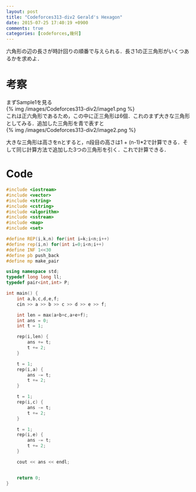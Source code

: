 ```yaml
---
layout: post
title: "Codeforces313-div2 Gerald's Hexagon"
date: 2015-07-25 17:40:19 +0900
comments: true
categories: [codeforces,幾何]
---
```


六角形の辺の長さが時計回りの順番で与えられる．長さ1の正三角形がいくつあるかを求めよ．

# 考察
まずSample1を見る  
{% img /images/Codeforces313-div2/image1.png %}  
これは正六角形であるため，この中に正三角形は6個．これのまず大きな三角形としてみる．追加した三角形を青で表すと  
{% img /images/Codeforces313-div2/image2.png %}  

大きな三角形は高さをnとすると，n段目の高さは1 + (n-1)*2で計算できる．そして同じ計算方法で追加した3つの三角形を引く．これで計算できる．

# Code

```cpp
#include <iostream>
#include <vector>
#include <string>
#include <cstring>
#include <algorithm>
#include <sstream>
#include <map>
#include <set>

#define REP(i,k,n) for(int i=k;i<n;i++)
#define rep(i,n) for(int i=0;i<n;i++)
#define INF 1<<30
#define pb push_back
#define mp make_pair

using namespace std;
typedef long long ll;
typedef pair<int,int> P;

int main() {
    int a,b,c,d,e,f;
    cin >> a >> b >> c >> d >> e >> f;

    int len = max(a+b+c,a+e+f);
    int ans = 0;
    int t = 1;

    rep(i,len) {
        ans += t;
        t += 2;
    }

    t = 1;
    rep(i,a) {
        ans -= t;
        t += 2;
    }

    t = 1;
    rep(i,c) {
        ans -= t;
        t += 2;
    }

    t = 1;
    rep(i,e) {
        ans -= t;
        t += 2;
    }

    cout << ans << endl;


    return 0;
}
```

